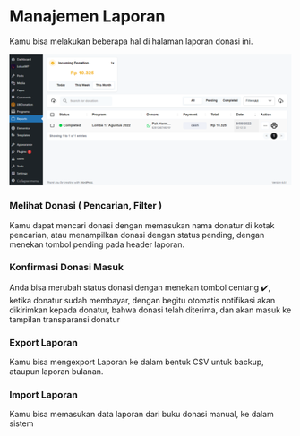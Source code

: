 
# Manajemen Laporan

Kamu bisa melakukan beberapa hal di halaman laporan donasi ini.

![Tambah Program](../assets/halamanLaporan.png)

### Melihat Donasi ( Pencarian, Filter )

Kamu dapat mencari donasi dengan memasukan nama donatur di kotak pencarian, atau menampilkan donasi
dengan status pending, dengan menekan tombol pending pada header laporan.

### Konfirmasi Donasi Masuk

Anda bisa merubah status donasi dengan menekan tombol centang ✔️, ketika donatur sudah membayar, dengan begitu otomatis
notifikasi akan dikirimkan kepada donatur, bahwa donasi telah diterima, dan akan masuk ke tampilan transparansi donatur

### Export Laporan

Kamu bisa mengexport Laporan ke dalam bentuk CSV untuk backup, ataupun laporan bulanan.

### Import Laporan

Kamu bisa memasukan data laporan dari buku donasi manual, ke dalam sistem


